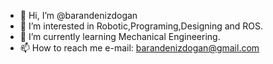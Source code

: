 - 👋 Hi, I’m @barandenizdogan
- 👀 I’m interested in Robotic,Programing,Designing and ROS.
- 🌱 I’m currently learning Mechanical Engineering.
- 📫 How to reach me e-mail: barandenizdogan@gmail.com


